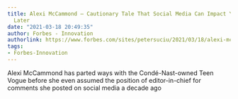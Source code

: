 ```yaml
---
title: Alexi McCammond – Cautionary Tale That Social Media Can Impact Your Life Years
  Later
date: "2021-03-18 20:49:35"
author: Forbes - Innovation
authorlink: https://www.forbes.com/sites/petersuciu/2021/03/18/alexi-mccammond--cautionary-tale-that-social-media-can-impact-your-life-years-later/
tags:
- Forbes-Innovation
---
```

Alexi McCammond has parted ways with the Condé-Nast-owned Teen Vogue before she even assumed the position of editor-in-chief for comments she posted on social media a decade ago